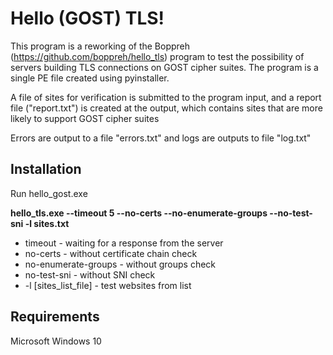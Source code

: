 # Hello (GOST) TLS!

This program is a reworking of the Boppreh (https://github.com/boppreh/hello_tls) program to test the possibility of servers building TLS connections on GOST cipher suites. The program is a single PE file created using pyinstaller.

A file of sites for verification is submitted to the program input, and a report file ("report.txt") is created at the output, which contains sites that are more likely to support GOST cipher suites

Errors are output to a file "errors.txt" and logs are outputs to file "log.txt"

## Installation

Run hello_gost.exe
   <p><b>hello_tls.exe --timeout 5 --no-certs --no-enumerate-groups --no-test-sni -l sites.txt</b><p>
   <ul><li>timeout - waiting for a response from the server</li>
   <li>no-certs - without certificate chain check</li>
   <li>no-enumerate-groups - without groups check</li>
   <li>no-test-sni - without SNI check</li>
   <li>-l [sites_list_file] - test websites from list</li></ul> 

## Requirements

Microsoft Windows 10
